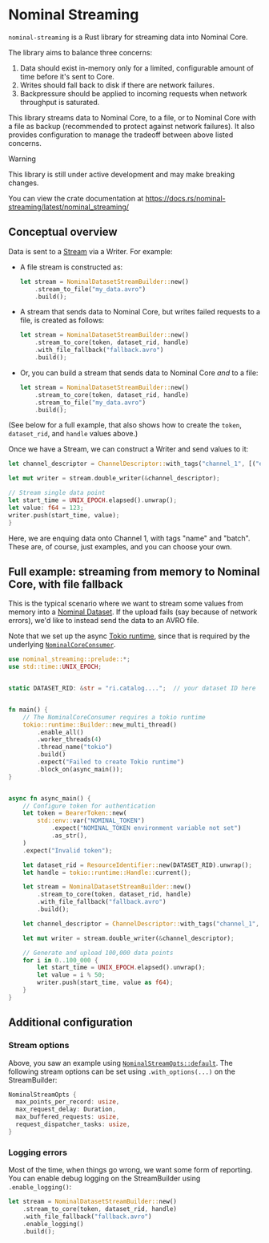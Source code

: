# Nominal Streaming

`nominal-streaming` is a Rust library for streaming data into Nominal Core.

The library aims to balance three concerns:
1. Data should exist in-memory only for a limited, configurable amount of time before it's sent to Core.
1. Writes should fall back to disk if there are network failures.
1. Backpressure should be applied to incoming requests when network throughput is saturated.

This library streams data to Nominal Core, to a file, or to Nominal Core with a file as backup (recommended to protect against network failures).
It also provides configuration to manage the tradeoff between above listed concerns.

> [!WARNING]
> This library is still under active development and may make breaking changes.

You can view the crate documentation at https://docs.rs/nominal-streaming/latest/nominal_streaming/

## Conceptual overview

Data is sent to a [Stream](https://docs.rs/nominal-streaming/latest/nominal_streaming/stream/struct.NominalDatasetStream.html) via a Writer.
For example:

- A file stream is constructed as:

  ```rust
  let stream = NominalDatasetStreamBuilder::new()
      .stream_to_file("my_data.avro")
      .build();
  ```

- A stream that sends data to Nominal Core, but writes failed requests to a file, is created as follows:

  ```rust
  let stream = NominalDatasetStreamBuilder::new()
      .stream_to_core(token, dataset_rid, handle)
      .with_file_fallback("fallback.avro")
      .build();
  ```

- Or, you can build a stream that sends data to Nominal Core *and* to a file:

  ```rust
  let stream = NominalDatasetStreamBuilder::new()
      .stream_to_core(token, dataset_rid, handle)
      .stream_to_file("my_data.avro")
      .build();
  ```

(See below for a full example, that also shows how to create the `token`, `dataset_rid`, and `handle` values above.)

Once we have a Stream, we can construct a Writer and send values to it:

```rust
let channel_descriptor = ChannelDescriptor::with_tags("channel_1", [("experiment_id", "123")]);

let mut writer = stream.double_writer(&channel_descriptor);

// Stream single data point
let start_time = UNIX_EPOCH.elapsed().unwrap();
let value: f64 = 123;
writer.push(start_time, value);
}
```

Here, we are enquing data onto Channel 1, with tags "name" and "batch".
These are, of course, just examples, and you can choose your own.

## Full example: streaming from memory to Nominal Core, with file fallback

This is the typical scenario where we want to stream some values from memory into a [Nominal Dataset](https://docs.nominal.io/core/sdk/python-client/streaming/overview#streaming-data-to-a-dataset).
If the upload fails (say because of network errors), we'd like to instead send the data to an AVRO file.

Note that we set up the async [Tokio runtime](https://tokio.rs/), since that is required by the underlying [`NominalCoreConsumer`](https://docs.rs/nominal-streaming/latest/nominal_streaming/consumer/struct.NominalCoreConsumer.html).

```rust
use nominal_streaming::prelude::*;
use std::time::UNIX_EPOCH;


static DATASET_RID: &str = "ri.catalog....";  // your dataset ID here


fn main() {
    // The NominalCoreConsumer requires a tokio runtime
    tokio::runtime::Builder::new_multi_thread()
        .enable_all()
        .worker_threads(4)
        .thread_name("tokio")
        .build()
        .expect("Failed to create Tokio runtime")
        .block_on(async_main());
}


async fn async_main() {
    // Configure token for authentication
    let token = BearerToken::new(
        std::env::var("NOMINAL_TOKEN")
            .expect("NOMINAL_TOKEN environment variable not set")
            .as_str(),
    )
    .expect("Invalid token");

    let dataset_rid = ResourceIdentifier::new(DATASET_RID).unwrap();
    let handle = tokio::runtime::Handle::current();

    let stream = NominalDatasetStreamBuilder::new()
        .stream_to_core(token, dataset_rid, handle)
        .with_file_fallback("fallback.avro")
        .build();

    let channel_descriptor = ChannelDescriptor::with_tags("channel_1", [("experiment_id", "123")]);

    let mut writer = stream.double_writer(&channel_descriptor);

    // Generate and upload 100,000 data points
    for i in 0..100_000 {
        let start_time = UNIX_EPOCH.elapsed().unwrap();
        let value = i % 50;
        writer.push(start_time, value as f64);
    }
}
```

## Additional configuration

### Stream options

Above, you saw an example using [`NominalStreamOpts::default`](https://docs.rs/nominal-streaming/latest/nominal_streaming/stream/struct.NominalStreamOpts.html).
The following stream options can be set using `.with_options(...)` on the StreamBuilder:

```rust
NominalStreamOpts {
  max_points_per_record: usize,
  max_request_delay: Duration,
  max_buffered_requests: usize,
  request_dispatcher_tasks: usize,
}
```

### Logging errors

Most of the time, when things go wrong, we want some form of reporting. You can enable debug logging on the StreamBuilder using `.enable_logging()`:

```rust
let stream = NominalDatasetStreamBuilder::new()
    .stream_to_core(token, dataset_rid, handle)
    .with_file_fallback("fallback.avro")
    .enable_logging()
    .build();
```
